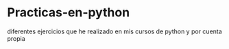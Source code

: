 # Practicas-en-python
diferentes ejercicios que he realizado en mis cursos de python y por cuenta propia 
